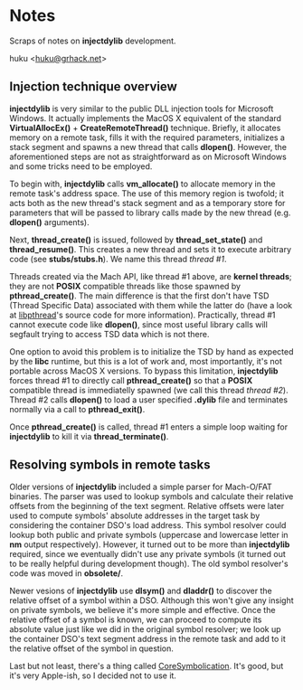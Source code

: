 # Notes

Scraps of notes on **injectdylib** development.

huku &lt;[huku@grhack.net](mailto:huku@grhack.net)&gt;


## Injection technique overview

**injectdylib** is very similar to the public DLL injection tools for Microsoft
Windows. It actually implements the MacOS X equivalent of the standard 
**VirtualAllocEx()** + **CreateRemoteThread()** technique. Briefly, it allocates
memory on a remote task, fills it with the required parameters, initializes a
stack segment and spawns a new thread that calls **dlopen()**. However, the
aforementioned steps are not as straightforward as on Microsoft Windows and some
tricks need to be employed.

To begin with, **injectdylib** calls **vm_allocate()** to allocate memory in the
remote task's address space. The use of this memory region is twofold; it acts
both as the new thread's stack segment and as a temporary store for parameters
that will be passed to library calls made by the new thread (e.g. **dlopen()**
arguments).

Next, **thread_create()** is issued, followed by **thread_set_state()**
and **thread_resume()**. This creates a new thread and sets it to execute
arbitrary code (see **stubs/stubs.h**). We name this thread *thread #1*.

Threads created via the Mach API, like thread #1 above, are **kernel
threads**; they are not **POSIX** compatible threads like those spawned by
**pthread_create()**. The main difference is that the first don't have TSD
(Thread Specific Data) associated with them while the latter do (have a look at
[libpthread](https://opensource.apple.com/tarballs/libpthread/libpthread-105.1.4.tar.gz)'s
source code for more information). Practically, thread #1 cannot execute code
like **dlopen()**, since most useful library calls will segfault trying to
access TSD data which is not there.

One option to avoid this problem is to initialize the TSD by hand as expected
by the **libc** runtime, but this is a lot of work and, most importantly,
it's not portable across MacOS X versions. To bypass this limitation,
**injectdylib** forces thread #1 to directly call **pthread_create()** so
that a **POSIX** compatible thread is immediatelly spawned (we call this
thread *thread #2*). Thread #2 calls **dlopen()** to load a user specified
**.dylib** file and terminates normally via a call to **pthread_exit()**.

Once **pthread_create()** is called, thread #1 enters a simple loop waiting for
**injectdylib** to kill it via **thread_terminate()**.


## Resolving symbols in remote tasks

Older versions of **injectdylib** included a simple parser for Mach-O/FAT
binaries. The parser was used to lookup symbols and calculate their relative
offsets from the beginning of the text segment. Relative offsets were later
used to compute symbols' absolute addresses in the target task by considering
the container DSO's load address. This symbol resolver could lookup both
public and private symbols (uppercase and lowercase letter in **nm** output
respectively). However, it turned out to be more than **injectdylib**
required, since we eventually didn't use any private symbols (it turned out
to be really helpful during development though). The old symbol resolver's
code was moved in **obsolete/**.

Newer vesions of **injectdylib** use **dlsym()** and **dladdr()** to discover
the relative offset of a symbol within a DSO. Although this won't give any
insight on private symbols, we believe it's more simple and effective. Once
the relative offset of a symbol is known, we can proceed to compute its
absolute value just like we did in the original symbol resolver; we look up
the container DSO's text segment address in the remote task and add to it
the relative offset of the symbol in question.

Last but not least, there's a thing called
[CoreSymbolication](http://stackoverflow.com/questions/17445960/finding-offsets-of-local-symbols-in-shared-libraries-programmatically-on-os-x).
It's good, but it's very Apple-ish, so I decided not to use it.

